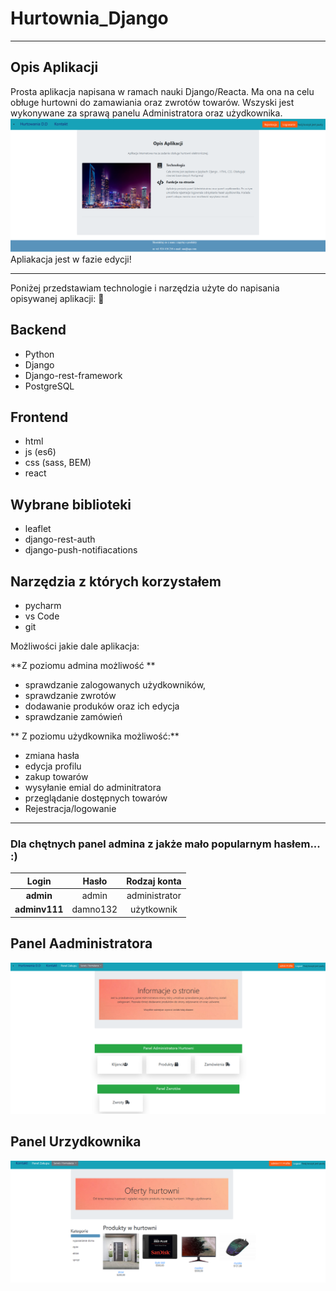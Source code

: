 # Hurtownia_Django


---
## Opis Aplikacji
Prosta aplikacja napisana w ramach nauki Django/Reacta. Ma ona na celu obługe hurtowni do zamawiania oraz zwrotów towarów. Wszyski jest wykonywane za sprawą panelu Administratora oraz użydkownika.
![alt text](https://github.com/DamianD99/Hurtownia/blob/master/static/profile_pics/1.PNG)
Apliakacja jest w fazie edycji!

---
Poniżej przedstawiam technologie i narzędzia użyte do napisania opisywanej aplikacji: 🚀
## Backend

* Python
* Django
* Django-rest-framework
* PostgreSQL

## Frontend

* html
* js (es6)
* css (sass, BEM)
* react


## Wybrane biblioteki

* leaflet
* django-rest-auth
* django-push-notifiacations


## Narzędzia z których korzystałem

* pycharm
* vs Code
* git


Możliwości jakie dale aplikacja:

**Z poziomu admina możliwość **
 * sprawdzanie zalogowanych użydkowników,
 * sprawdzanie zwrotów
 * dodawanie produków oraz ich edycja
 * sprawdzanie zamówień
 
** Z poziomu użydkownika możliwość:**

* zmiana hasła
* edycja profilu
 * zakup towarów
 * wysyłanie emial do adminitratora
 * przeglądanie dostępnych towarów
 * Rejestracja/logowanie

---

### Dla chętnych panel admina z jakże mało popularnym hasłem... :)


| Login        | Hasło          | Rodzaj konta  |
|:------------:|:--------------:|:-------------:|
| **admin**    | admin          | administrator |
| **adminv111**     | damno132       | użytkownik    |

## Panel Aadministratora
![alt text](https://github.com/DamianD99/Hurtownia/blob/master/static/profile_pics/3.PNG)
## Panel Urzydkownika
![alt text](https://github.com/DamianD99/Hurtownia/blob/master/static/profile_pics/4.PNG)
